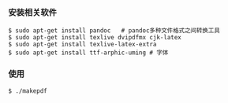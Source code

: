 ### 安装相关软件

	$ sudo apt-get install pandoc	# pandoc多种文件格式之间转换工具
	$ sudo apt-get install texlive dvipdfmx cjk-latex
	$ sudo apt-get install texlive-latex-extra
	$ sudo apt-get install ttf-arphic-uming # 字体

### 使用

	$ ./makepdf
